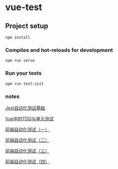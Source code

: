 # vue-test

## Project setup
```
npm install
```

### Compiles and hot-reloads for development
```
npm run serve
```

### Run your tests
```
npm run test:init
```

### notes
[Jest自动化测试基础](http://note.youdao.com/noteshare?id=84f626f978b0574e4de1054e02914757&sub=C20B8E4EA5EE480D9AC598716FD5EDFC)

[Vue中的TDD与单元测试](http://note.youdao.com/noteshare?id=4223875a837d64a14fcdbddcad30e794&sub=97D7AF5039284DDBB82EA5B4D5A36D13)


[前端自动化测试（一）](http://note.youdao.com/noteshare?id=27c9ff5691e24eaf2237ba841605dedc&sub=9F88D407B22F4B169051FA919B877B12)

[前端自动化测试（二）](http://note.youdao.com/noteshare?id=8c1986726978ea6e5112e5cc349767b3&sub=CE126D3E76A04539842C1B431BF89692)

[前端自动化测试（三）](http://note.youdao.com/noteshare?id=c67a0c0ffa5b62cccd6c4a2bf7683064&sub=1A3FEB66288448A3ACD7D0C27441B836)

[前端自动化测试（四）](http://note.youdao.com/noteshare?id=2d703414ed276215b94ba309e5075be6&sub=F2038199FDD642A8A6E9A7B3B307D151)